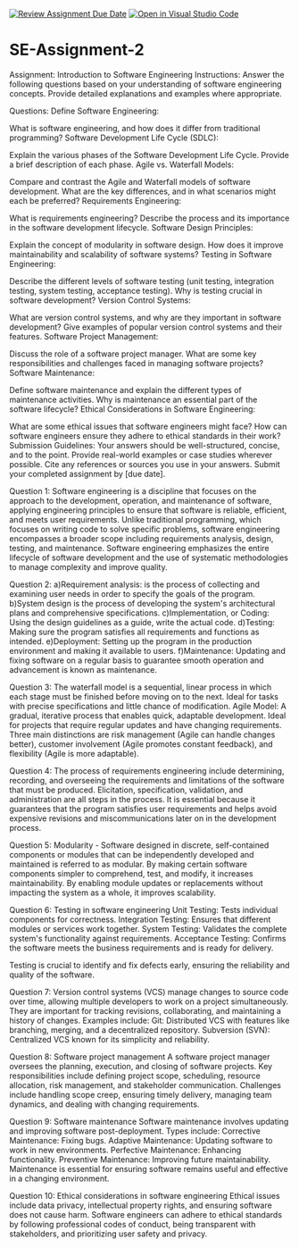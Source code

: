 [![Review Assignment Due Date](https://classroom.github.com/assets/deadline-readme-button-24ddc0f5d75046c5622901739e7c5dd533143b0c8e959d652212380cedb1ea36.svg)](https://classroom.github.com/a/-ucQIGTc)
[![Open in Visual Studio Code](https://classroom.github.com/assets/open-in-vscode-718a45dd9cf7e7f842a935f5ebbe5719a5e09af4491e668f4dbf3b35d5cca122.svg)](https://classroom.github.com/online_ide?assignment_repo_id=15211963&assignment_repo_type=AssignmentRepo)
# SE-Assignment-2
Assignment: Introduction to Software Engineering
Instructions:
Answer the following questions based on your understanding of software engineering concepts. Provide detailed explanations and examples where appropriate.

Questions:
Define Software Engineering:

What is software engineering, and how does it differ from traditional programming?
Software Development Life Cycle (SDLC):

Explain the various phases of the Software Development Life Cycle. Provide a brief description of each phase.
Agile vs. Waterfall Models:

Compare and contrast the Agile and Waterfall models of software development. What are the key differences, and in what scenarios might each be preferred?
Requirements Engineering:

What is requirements engineering? Describe the process and its importance in the software development lifecycle.
Software Design Principles:

Explain the concept of modularity in software design. How does it improve maintainability and scalability of software systems?
Testing in Software Engineering:

Describe the different levels of software testing (unit testing, integration testing, system testing, acceptance testing). Why is testing crucial in software development?
Version Control Systems:

What are version control systems, and why are they important in software development? Give examples of popular version control systems and their features.
Software Project Management:

Discuss the role of a software project manager. What are some key responsibilities and challenges faced in managing software projects?
Software Maintenance:

Define software maintenance and explain the different types of maintenance activities. Why is maintenance an essential part of the software lifecycle?
Ethical Considerations in Software Engineering:

What are some ethical issues that software engineers might face? How can software engineers ensure they adhere to ethical standards in their work?
Submission Guidelines:
Your answers should be well-structured, concise, and to the point.
Provide real-world examples or case studies wherever possible.
Cite any references or sources you use in your answers.
Submit your completed assignment by [due date].

Question 1: Software engineering is a discipline that focuses on the approach to the development, operation, and maintenance of software, applying engineering principles to ensure that software is reliable, efficient, and meets user requirements. Unlike traditional programming, which focuses on writing code to solve specific problems, software engineering encompasses a broader scope including requirements analysis, design, testing, and maintenance. Software engineering emphasizes the entire lifecycle of software development and the use of systematic methodologies to manage complexity and improve quality.

Question 2: a)Requirement analysis: is the process of collecting and examining user needs in order to specify the goals of the program.
b)System design is the process of developing the system's architectural plans and comprehensive specifications.
c)Implementation, or Coding: Using the design guidelines as a guide, write the actual code.
d)Testing: Making sure the program satisfies all requirements and functions as intended.
e)Deployment: Setting up the program in the production environment and making it available to users.
f)Maintenance: Updating and fixing software on a regular basis to guarantee smooth operation and advancement is known as maintenance.

Question 3: The waterfall model is a sequential, linear process in which each stage must be finished before moving on to the next. Ideal for tasks with precise specifications and little chance of modification.
Agile Model: A gradual, iterative process that enables quick, adaptable development. Ideal for projects that require regular updates and have changing requirements.
Three main distinctions are risk management (Agile can handle changes better), customer involvement (Agile promotes constant feedback), and flexibility (Agile is more adaptable).

Question 4: The process of requirements engineering include determining, recording, and overseeing the requirements and limitations of the software that must be produced. Elicitation, specification, validation, and administration are all steps in the process. It is essential because it guarantees that the program satisfies user requirements and helps avoid expensive revisions and miscommunications later on in the development process.

Question 5: Modularity - Software designed in discrete, self-contained components or modules that can be independently developed and maintained is referred to as modular. By making certain software components simpler to comprehend, test, and modify, it increases maintainability. By enabling module updates or replacements without impacting the system as a whole, it improves scalability.

Question 6: Testing in software engineering
Unit Testing: Tests individual components for correctness.
Integration Testing: Ensures that different modules or services work together.
System Testing: Validates the complete system's functionality against requirements.
Acceptance Testing: Confirms the software meets the business requirements and is ready for delivery.

Testing is crucial to identify and fix defects early, ensuring the reliability and quality of the software.

Question 7: Version control systems (VCS) manage changes to source code over time, allowing multiple developers to work on a project simultaneously. They are important for tracking revisions, collaborating, and maintaining a history of changes. Examples include:
Git: Distributed VCS with features like branching, merging, and a decentralized repository.
Subversion (SVN): Centralized VCS known for its simplicity and reliability.

Question 8: Software project management
A software project manager oversees the planning, execution, and closing of software projects. Key responsibilities include defining project scope, scheduling, resource allocation, risk management, and stakeholder communication. Challenges include handling scope creep, ensuring timely delivery, managing team dynamics, and dealing with changing requirements.

Question 9: Software maintenance
Software maintenance involves updating and improving software post-deployment. Types include:
Corrective Maintenance: Fixing bugs.
Adaptive Maintenance: Updating software to work in new environments.
Perfective Maintenance: Enhancing functionality.
Preventive Maintenance: Improving future maintainability.
Maintenance is essential for ensuring software remains useful and effective in a changing environment.

Question 10: Ethical considerations in software engineering
Ethical issues include data privacy, intellectual property rights, and ensuring software does not cause harm. Software engineers can adhere to ethical standards by following professional codes of conduct, being transparent with stakeholders, and prioritizing user safety and privacy.




